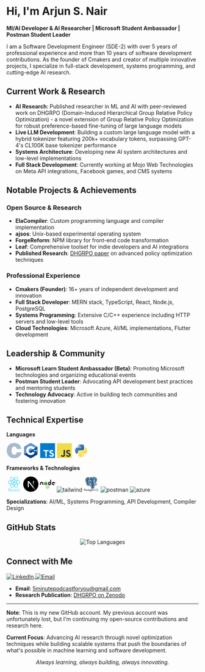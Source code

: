 # Hi, I'm Arjun S. Nair

**Ml/AI Developer & AI Researcher | Microsoft Student Ambassador | Postman Student Leader**

I am a Software Development Engineer (SDE-2) with over 5 years of professional experience and more than 10 years of software development contributions. As the founder of Cmakers and creator of multiple innovative projects, I specialize in full-stack development, systems programming, and cutting-edge AI research.

## Current Work & Research

- **AI Research**: Published researcher in ML and AI with peer-reviewed work on DHGRPO (Domain-Induced Hierarchical Group Relative Policy Optimization) - a novel extension of Group Relative Policy Optimization for robust preference-based fine-tuning of large language models
- **Live LLM Development**: Building a custom large language model with a hybrid tokenizer featuring 200k+ vocabulary tokens, surpassing GPT-4's CL100K base tokenizer performance
- **Systems Architecture**: Developing new AI system architectures and low-level implementations
- **Full Stack Development**: Currently working at Mojo Web Technologies on Meta API integrations, Facebook games, and CMS systems

## Notable Projects & Achievements

### Open Source & Research
- **ElaCompiler**: Custom programming language and compiler implementation
- **ajsos**: Unix-based experimental operating system
- **ForgeReform**: NPM library for front-end code transformation
- **Leaf**: Comprehensive toolset for indie developers and AI integrations
- **Published Research**: [DHGRPO paper](https://zenodo.org/records/16786368) on advanced policy optimization techniques

### Professional Experience
- **Cmakers (Founder)**: 16+ years of independent development and innovation
- **Full Stack Developer**: MERN stack, TypeScript, React, Node.js, PostgreSQL
- **Systems Programming**: Extensive C/C++ experience including HTTP servers and low-level tools
- **Cloud Technologies**: Microsoft Azure, AI/ML implementations, Flutter development

## Leadership & Community

- **Microsoft Learn Student Ambassador (Beta)**: Promoting Microsoft technologies and organizing educational events
- **Postman Student Leader**: Advocating API development best practices and mentoring students
- **Technology Advocacy**: Active in building tech communities and fostering innovation

## Technical Expertise

**Languages**
<p align="left">
 <img src="https://raw.githubusercontent.com/devicons/devicon/master/icons/c/c-original.svg" alt="c" width="40" height="40"/>
 <img src="https://raw.githubusercontent.com/devicons/devicon/master/icons/cplusplus/cplusplus-original.svg" alt="cplusplus" width="40" height="40"/>
 <img src="https://raw.githubusercontent.com/devicons/devicon/master/icons/typescript/typescript-original.svg" alt="typescript" width="40" height="40"/>
 <img src="https://raw.githubusercontent.com/devicons/devicon/master/icons/javascript/javascript-original.svg" alt="javascript" width="40" height="40"/>
 <img src="https://raw.githubusercontent.com/devicons/devicon/master/icons/python/python-original.svg" alt="python" width="40" height="40"/>
</p>

**Frameworks & Technologies**
<p align="left">
 <img src="https://raw.githubusercontent.com/devicons/devicon/master/icons/react/react-original-wordmark.svg" alt="react" width="40" height="40"/>
 <img src="https://raw.githubusercontent.com/devicons/devicon/master/icons/nextjs/nextjs-original.svg" alt="nextjs" width="40" height="40"/>
 <img src="https://raw.githubusercontent.com/devicons/devicon/master/icons/nodejs/nodejs-original-wordmark.svg" alt="nodejs" width="40" height="40"/>
 <img src="https://www.vectorlogo.zone/logos/tailwindcss/tailwindcss-icon.svg" alt="tailwind" width="40" height="40"/>
 <img src="https://raw.githubusercontent.com/devicons/devicon/master/icons/postgresql/postgresql-original-wordmark.svg" alt="postgresql" width="40" height="40"/>
 <img src="https://www.vectorlogo.zone/logos/getpostman/getpostman-icon.svg" alt="postman" width="40" height="40"/>
 <img src="https://www.vectorlogo.zone/logos/microsoft_azure/microsoft_azure-icon.svg" alt="azure" width="40" height="40"/>
</p>

**Specializations**: AI/ML, Systems Programming, API Development, Compiler Design

## GitHub Stats

<p align="center">
 <img src="https://github-readme-stats.vercel.app/api/top-langs?username=ajwebdevs&show_icons=true&locale=en&layout=compact&theme=dark" alt="Top Languages" />
</p>

## Connect with Me

<p align="left">
 <a href="https://www.linkedin.com/in/ajwebdev/" target="_blank">
   <img align="center" src="https://raw.githubusercontent.com/rahuldkjain/github-profile-readme-generator/master/src/images/icons/Social/linked-in-alt.svg" alt="LinkedIn" height="30" width="40" />
 </a>
 <a href="mailto:5minutepodcastforyou@gmail.com" target="_blank">
   <img align="center" src="https://upload.wikimedia.org/wikipedia/commons/7/7e/Gmail_icon_%282020%29.svg" alt="Email" height="30" width="40" />
 </a>
</p>

- **Email**: 5minutepodcastforyou@gmail.com
- **Research Publication**: [DHGRPO on Zenodo](https://zenodo.org/records/16786368)

---

**Note**: This is my new GitHub account. My previous account was unfortunately lost, but I'm continuing my open-source contributions and research here.

**Current Focus**: Advancing AI research through novel optimization techniques while building scalable systems that push the boundaries of what's possible in machine learning and software development.

<p align="center">
 <i>Always learning, always building, always innovating.</i>
</p>
